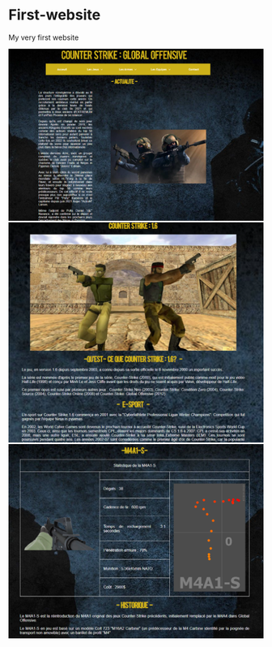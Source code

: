# First-website
My very first website

![model first website](./mockup/desktop.png)
![model first website](./mockup/category1.png)
![model first website](./mockup/category2.png)
